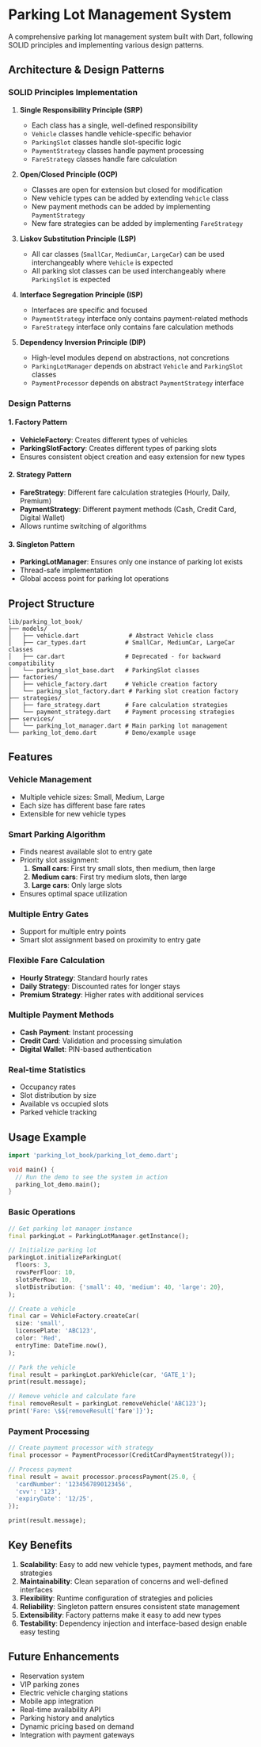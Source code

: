 # Parking Lot Management System

A comprehensive parking lot management system built with Dart, following SOLID principles and implementing various design patterns.

## Architecture & Design Patterns

### SOLID Principles Implementation

1. **Single Responsibility Principle (SRP)**
   - Each class has a single, well-defined responsibility
   - `Vehicle` classes handle vehicle-specific behavior
   - `ParkingSlot` classes handle slot-specific logic
   - `PaymentStrategy` classes handle payment processing
   - `FareStrategy` classes handle fare calculation

2. **Open/Closed Principle (OCP)**
   - Classes are open for extension but closed for modification
   - New vehicle types can be added by extending `Vehicle` class
   - New payment methods can be added by implementing `PaymentStrategy`
   - New fare strategies can be added by implementing `FareStrategy`

3. **Liskov Substitution Principle (LSP)**
   - All car classes (`SmallCar`, `MediumCar`, `LargeCar`) can be used interchangeably where `Vehicle` is expected
   - All parking slot classes can be used interchangeably where `ParkingSlot` is expected

4. **Interface Segregation Principle (ISP)**
   - Interfaces are specific and focused
   - `PaymentStrategy` interface only contains payment-related methods
   - `FareStrategy` interface only contains fare calculation methods

5. **Dependency Inversion Principle (DIP)**
   - High-level modules depend on abstractions, not concretions
   - `ParkingLotManager` depends on abstract `Vehicle` and `ParkingSlot` classes
   - `PaymentProcessor` depends on abstract `PaymentStrategy` interface

### Design Patterns

#### 1. Factory Pattern
- **VehicleFactory**: Creates different types of vehicles
- **ParkingSlotFactory**: Creates different types of parking slots
- Ensures consistent object creation and easy extension for new types

#### 2. Strategy Pattern
- **FareStrategy**: Different fare calculation strategies (Hourly, Daily, Premium)
- **PaymentStrategy**: Different payment methods (Cash, Credit Card, Digital Wallet)
- Allows runtime switching of algorithms

#### 3. Singleton Pattern
- **ParkingLotManager**: Ensures only one instance of parking lot exists
- Thread-safe implementation
- Global access point for parking lot operations

## Project Structure

```
lib/parking_lot_book/
├── models/
│   ├── vehicle.dart              # Abstract Vehicle class
│   ├── car_types.dart           # SmallCar, MediumCar, LargeCar classes
│   ├── car.dart                 # Deprecated - for backward compatibility
│   └── parking_slot_base.dart   # ParkingSlot classes
├── factories/
│   ├── vehicle_factory.dart     # Vehicle creation factory
│   └── parking_slot_factory.dart # Parking slot creation factory
├── strategies/
│   ├── fare_strategy.dart       # Fare calculation strategies
│   └── payment_strategy.dart    # Payment processing strategies
├── services/
│   └── parking_lot_manager.dart # Main parking lot management
└── parking_lot_demo.dart        # Demo/example usage
```

## Features

### Vehicle Management
- Multiple vehicle sizes: Small, Medium, Large
- Each size has different base fare rates
- Extensible for new vehicle types

### Smart Parking Algorithm
- Finds nearest available slot to entry gate
- Priority slot assignment:
  1. **Small cars**: First try small slots, then medium, then large
  2. **Medium cars**: First try medium slots, then large
  3. **Large cars**: Only large slots
- Ensures optimal space utilization

### Multiple Entry Gates
- Support for multiple entry points
- Smart slot assignment based on proximity to entry gate

### Flexible Fare Calculation
- **Hourly Strategy**: Standard hourly rates
- **Daily Strategy**: Discounted rates for longer stays
- **Premium Strategy**: Higher rates with additional services

### Multiple Payment Methods
- **Cash Payment**: Instant processing
- **Credit Card**: Validation and processing simulation
- **Digital Wallet**: PIN-based authentication

### Real-time Statistics
- Occupancy rates
- Slot distribution by size
- Available vs occupied slots
- Parked vehicle tracking

## Usage Example

```dart
import 'parking_lot_book/parking_lot_demo.dart';

void main() {
  // Run the demo to see the system in action
  parking_lot_demo.main();
}
```

### Basic Operations

```dart
// Get parking lot manager instance
final parkingLot = ParkingLotManager.getInstance();

// Initialize parking lot
parkingLot.initializeParkingLot(
  floors: 3,
  rowsPerFloor: 10,
  slotsPerRow: 10,
  slotDistribution: {'small': 40, 'medium': 40, 'large': 20},
);

// Create a vehicle
final car = VehicleFactory.createCar(
  size: 'small',
  licensePlate: 'ABC123',
  color: 'Red',
  entryTime: DateTime.now(),
);

// Park the vehicle
final result = parkingLot.parkVehicle(car, 'GATE_1');
print(result.message);

// Remove vehicle and calculate fare
final removeResult = parkingLot.removeVehicle('ABC123');
print('Fare: \$${removeResult['fare']}');
```

### Payment Processing

```dart
// Create payment processor with strategy
final processor = PaymentProcessor(CreditCardPaymentStrategy());

// Process payment
final result = await processor.processPayment(25.0, {
  'cardNumber': '1234567890123456',
  'cvv': '123',
  'expiryDate': '12/25',
});

print(result.message);
```

## Key Benefits

1. **Scalability**: Easy to add new vehicle types, payment methods, and fare strategies
2. **Maintainability**: Clean separation of concerns and well-defined interfaces
3. **Flexibility**: Runtime configuration of strategies and policies
4. **Reliability**: Singleton pattern ensures consistent state management
5. **Extensibility**: Factory patterns make it easy to add new types
6. **Testability**: Dependency injection and interface-based design enable easy testing

## Future Enhancements

- Reservation system
- VIP parking zones
- Electric vehicle charging stations
- Mobile app integration
- Real-time availability API
- Parking history and analytics
- Dynamic pricing based on demand
- Integration with payment gateways
